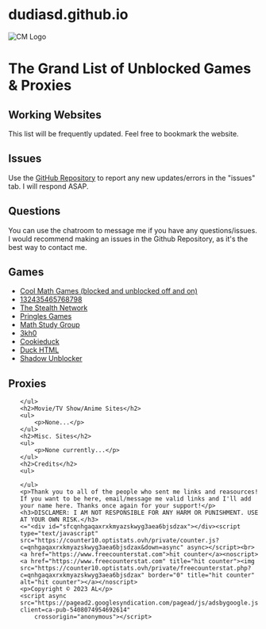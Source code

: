 # dudiasd.github.io
<!DOCTYPE html>

<img class="logo" src="uv.png" alt="CM Logo">
<html>
<head>
<link rel="stylesheet" href="style.css">
<body>
	<title>Google Drive</title>
	<p> </p>
	<h1>The Grand List of Unblocked Games & Proxies</h1>
	<h2>Working Websites</h2>
	<p>This list will be frequently updated. Feel free to bookmark the website.</p>
	<h2>Issues</h2>
	<p>Use the <a href="dudiasd.github.io">GitHub Repository</a> to report any new updates/errors in the "issues" tab. I will respond ASAP.</p>
	<h2>Questions</h2>
	<p>You can use the chatroom to message me if you have any questions/issues. I would recommend making an issues in the Github Repository, as it's the best way to contact me.</p>
	<h2>Games</h2>
	<ul>
		<li><a href="https://www.coolmathgames.com/">Cool Math Games (blocked and unblocked off and on)</a></li>
		<li><a href="https://sites.google.com/view/132435465768797/home?authuser=0">132435465768798</a></li>
		<li><a href="https://sites.google.com/view/stealth-network/home?authuser=0">The Stealth Network</a></li>
		<li><a href="https://ellieeet123.github.io/">Pringles Games</a></li>
		<li><a href="https://sites.google.com/stu.palmbeachschools.org/mathlearningcenter/home?authuser=0">Math Study Group</a></li>
		<li><a href="https://75kh0.github.io/">3kh0</a></li>
		<li><a href="https://sweetbakeryfood.com/">Cookieduck</a></li>
		<li><a href="https://sites.google.com/view/un3">Duck HTML</a></li>
		<li><a href="https://sites.google.com/view/girraffeboy21yt-unblocks/links-of-proxies?authuser=0">Shadow Unblocker</a></li>
	</ul>
	<h2>Proxies</h2>
	<ul>
		
	</ul>
	<h2>Movie/TV Show/Anime Sites</h2>
	<ul>
		<p>None...</p>
	</ul>
	<h2>Misc. Sites</h2>
	<ul>
		<p>None currently...</p>
	</ul>
	<h2>Credits</h2>
	<ul>
		
	</ul>
	<p>Thank you to all of the people who sent me links and reasources! If you want to be here, email/message me valid links and I'll add your name here. Thanks once again for your support!</p>
	<h3>DISCLAMER: I AM NOT RESPONSIBLE FOR ANY HARM OR PUNISHMENT. USE AT YOUR OWN RISK.</h3>
	<="<div id="sfcqnhgaqaxrxkmyazskwyg3aea6bjsdzax"></div><script type="text/javascript" src="https://counter10.optistats.ovh/private/counter.js?c=qnhgaqaxrxkmyazskwyg3aea6bjsdzax&down=async" async></script><br><a href="https://www.freecounterstat.com">hit counter</a><noscript><a href="https://www.freecounterstat.com" title="hit counter"><img src="https://counter10.optistats.ovh/private/freecounterstat.php?c=qnhgaqaxrxkmyazskwyg3aea6bjsdzax" border="0" title="hit counter" alt="hit counter"></a></noscript>
	<p>Copyright © 2023 AL</p>
	<script async src="https://pagead2.googlesyndication.com/pagead/js/adsbygoogle.js?client=ca-pub-5408074954692614"
		crossorigin="anonymous"></script>
</body>
</head>
</html>
